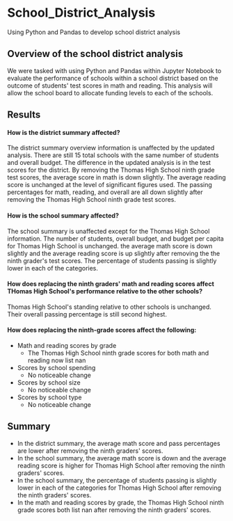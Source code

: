 # School_District_Analysis
Using Python and Pandas to develop school district analysis

## Overview of the school district analysis
We were tasked with using Python and Pandas within Jupyter Notebook to evaluate the performance of schools within a school district based on the outcome of students' test scores in math and reading. This analysis will allow the school board to allocate funding levels to each of the schools.

## Results

#### How is the district summary affected?
The district summary overview information is unaffected by the updated analysis. There are still 15 total schools with the same number of students and overall budget. The difference in the updated analysis is in the test scores for the district. By removing the Thomas High School ninth grade test scores, the average score in math is down slightly. The average reading score is unchanged at the level of significant figures used. The passing percentages for math, reading, and overall are all down slightly after removing the Thomas High School ninth grade test scores.

#### How is the school summary affected?

The school summary is unaffected except for the Thomas High School information. The number of students, overall budget, and budget per capita for Thomas High School is unchanged. the average math score is down slightly and the average reading score is up slightly after removing the the ninth grader's test scores. The percentage of students passing is slightly lower in each of the categories.

#### How does replacing the ninth graders' math and reading scores affect THomas High School's performance relative to the other schools?

Thomas High School's standing relative to other schools is unchanged. Their overall passing percentage is still second highest.

#### How does replacing the ninth-grade scores affect the following:

  - Math and reading scores by grade
      - The Thomas High School ninth grade scores for both math and reading now list nan
  - Scores by school spending
      - No noticeable change
  - Scores by school size
      - No noticeable change
  - Scores by school type
      - No noticeable change

## Summary

  - In the district summary, the average math score and pass percentages are lower after removing the ninth graders' scores.
  - In the school summary, the average math score is down and the average reading score is higher for Thomas High School after removing the ninth graders' scores.
  - In the school summary, the percentage of students passing is slightly lower in each of the categories for Thomas High School after removing the ninth graders' scores.
  - In the math and reading scores by grade, the Thomas High School ninth grade scores both list nan after removing the ninth graders' scores.
